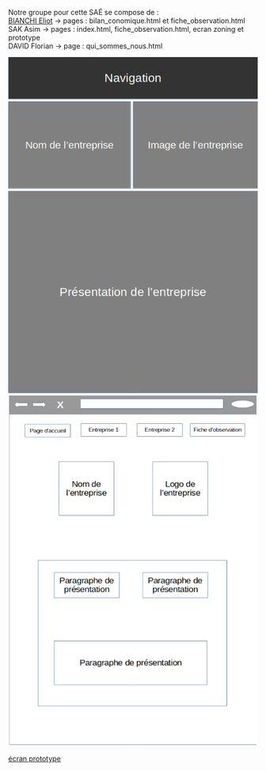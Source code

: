 Notre groupe pour cette SAÉ se compose de :<br>
    <a href="mailto:eliot.bianchi@edu.univ-fcomte.fr?cc=asim.sak@edu.univ-fcomte.fr,florian.david@edu.univ-fcomte.fr&subject=Mail from altran">BIANCHI Eliot</a>  -> pages : bilan_conomique.html et fiche_observation.html <br>
    SAK Asim  -> pages : index.html, fiche_observation.html, ecran zoning et prototype<br>
    DAVID Florian  -> page : qui_sommes_nous.html
    
![écran de zoning](doc/ecran_zoning.png)
![écran prototype](doc/ecran_prototype.png)

[écran prototype](doc/groupe_nom1_nom2_nom3_nom4.pdf)


